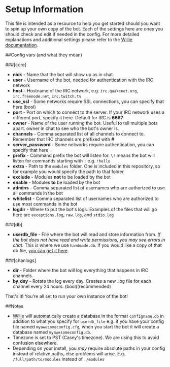 Setup Information
============

This file is intended as a resource to help you get started should you want to spin up your own copy of the bot. Each of the settings here are ones you should check and edit if needed in the config. For more detailed explanations and additional settings please refer to the [Willie documentation](http://willie.dftba.net/).

##Config vars (and what they mean)

###[core]
* **nick** - Name that the bot will show up as in chat
* **user** - Username of the bot, needed for authentication with the IRC network
* **host** - Hostname of the IRC network, e.g. `irc.quakenet.org`, `irc.freenode.net`, `irc.twitch.tv`
* **use_ssl** - Some networks require SSL connections, you can specify that here (bool)
* **port** - Port on which to connect to the server. If your IRC network uses a different port, specify it here. Default for IRC is **6667**
* **owner** - Name of the user running the bot. Useful to tell multiple bots apart. <prefix>owner in chat to see who the bot's owner is.
* **channels** - Comma separated list of all channels to connect to. Remember that IRC channels are prefixed with **#**
* **server_password** - Some networks require authentication, you can specify that here
* **prefix** - Command prefix the bot will listen for. `\!` means the bot will listen for commands starting with `!` e.g. `!hello`
* **extra** - Path to the `modules` folder. One is included in this repository, so for example you would specify the path to that folder
* **exclude** - Modules **not** to be loaded by the bot
* **enable** - Modules **to** be loaded by the bot
* **admins** - Comma separated list of usernames who are authorized to use all commands in the bot
* **whitelist** - Comma separated list of usernames who are authorized to use most commands in the bot
* **logdir** - Where to put the bot's logs. Examples of the files that will go here are `exceptions.log`, `raw.log`, and `stdio.log`

###[db]
* **userdb_file** - File where the bot will read and store information from. *If the bot does not have read and write permissions, you may see errors in chat*. This is where we use `handmade.db`. If you would like a copy of that db file, [you can get it here](http://j.mp/hmh_db).

###[chanlogs]
* **dir** - Folder where the bot will log everything that happens in IRC channels.
* **by_day** - Rotate the log every day. Creates a new .log file for each channel every 24 hours. (bool)(recommended)

That's it! You're all set to run your own instance of the bot!

##Notes
* [Willie](http://willie.dftba.net/) will automatically create a database in the format `configname.db` in addition to what you specify for `userdb_file` e.g. if you have your config file named `myawesomeconfig.cfg`, when you start the bot it will create a database named `myawesomeconfig.db`.
* Timezone is set to PST (Casey's timezone). We are using this to avoid confusion elsewhere.
* Depending on your install, you *may* require absolute paths in your config instead of relative paths, else problems will arise. E.g. `/full/path/to/modules` instead of `./modules`
